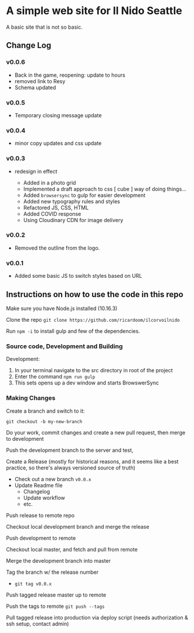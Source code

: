 # A simple web site for Il Nido Seattle

A basic site that is not so basic.

## Change Log

### v0.0.6

* Back in the game, reopening: update to hours
* removed link to Resy
* Schema updated

### v0.0.5

* Temporary closing message update

### v0.0.4

* minor copy updates and css update

### v0.0.3

* redesign in effect

  * Added in a photo grid
  * Implemented a draft approach to css [ cube ] way of doing things...
  * Added `browsersync` to gulp for easier development
  * Added new typography rules and styles
  * Refactored JS, CSS, HTML
  * Added COVID response
  * Using Cloudinary CDN for image delivery

### v0.0.2

* Removed the outline from the logo.

### v0.0.1

* Added some basic JS to switch styles based on URL

## Instructions on how to use the code in this repo

Make sure you have Node.js installed (10.16.3)

Clone the repo `git clone https://github.com/ricardoom/ilcorvoilnido`

Run `npm -i` to install gulp and few of the dependencies.

### Source code, Development and Building

Development:

1. In your terminal navigate to the src directory in root of the project
2. Enter the command `npm run gulp`
3. This sets opens up a dev window and starts BrowswerSync

### Making Changes

Create a branch and switch to it:

`git checkout -b my-new-branch`

Do your work, commit changes and create a new pull request, then merge to development

Push the development branch to the server and test,

Create a Release (mostly for historical reasons, and it seems like a best practice, so there's always versioned source of truth)

* Check out a new branch `v0.0.x`
* Update Readme file
  * Changelog
  * Update workflow
  * etc.

Push release to remote repo

Checkout local development branch and merge the release

Push development to remote

Checkout local master, and fetch and pull from remote

Merge the development branch into master

Tag the branch w/ the release number

* `git tag v0.0.x`

Push tagged release master up to remote

Push the tags to remote `git push --tags`

Pull tagged release into production via deploy script (needs authorization & ssh setup, contact admin)
